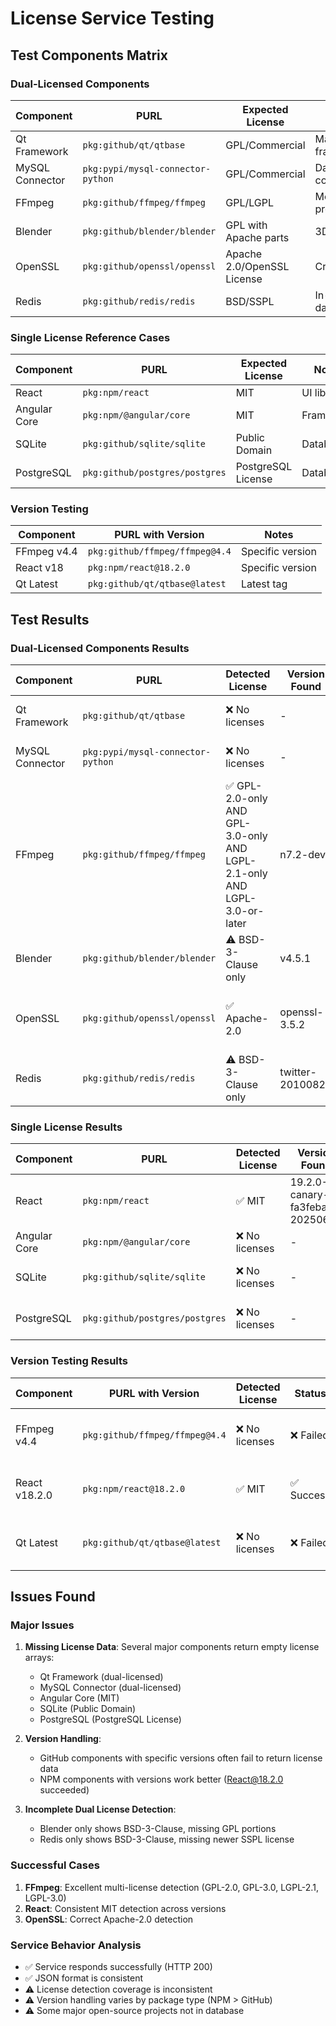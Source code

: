 # License Service Testing

## Test Components Matrix

### Dual-Licensed Components
| Component | PURL | Expected License | Notes |
|-----------|------|------------------|-------|
| Qt Framework | `pkg:github/qt/qtbase` | GPL/Commercial | Major GUI framework |
| MySQL Connector | `pkg:pypi/mysql-connector-python` | GPL/Commercial | Database connector |
| FFmpeg | `pkg:github/ffmpeg/ffmpeg` | GPL/LGPL | Media processing |
| Blender | `pkg:github/blender/blender` | GPL with Apache parts | 3D modeling |
| OpenSSL | `pkg:github/openssl/openssl` | Apache 2.0/OpenSSL License | Cryptography |
| Redis | `pkg:github/redis/redis` | BSD/SSPL | In-memory database |

### Single License Reference Cases
| Component | PURL | Expected License | Notes |
|-----------|------|------------------|-------|
| React | `pkg:npm/react` | MIT | UI library |
| Angular Core | `pkg:npm/@angular/core` | MIT | Framework |
| SQLite | `pkg:github/sqlite/sqlite` | Public Domain | Database |
| PostgreSQL | `pkg:github/postgres/postgres` | PostgreSQL License | Database |

### Version Testing
| Component | PURL with Version | Notes |
|-----------|-------------------|-------|
| FFmpeg v4.4 | `pkg:github/ffmpeg/ffmpeg@4.4` | Specific version |
| React v18 | `pkg:npm/react@18.2.0` | Specific version |
| Qt Latest | `pkg:github/qt/qtbase@latest` | Latest tag |

## Test Results

### Dual-Licensed Components Results
| Component | PURL | Detected License | Version Found | Status | Notes |
|-----------|------|------------------|---------------|---------|-------|
| Qt Framework | `pkg:github/qt/qtbase` | ❌ No licenses | - | ⚠️ Issue | Expected GPL/Commercial dual license |
| MySQL Connector | `pkg:pypi/mysql-connector-python` | ❌ No licenses | - | ⚠️ Issue | Expected GPL/Commercial dual license |
| FFmpeg | `pkg:github/ffmpeg/ffmpeg` | ✅ GPL-2.0-only AND GPL-3.0-only AND LGPL-2.1-only AND LGPL-3.0-or-later | n7.2-dev | ✅ Success | Correctly detected dual/multi license |
| Blender | `pkg:github/blender/blender` | ⚠️ BSD-3-Clause only | v4.5.1 | ⚠️ Partial | Missing GPL parts, only detected BSD |
| OpenSSL | `pkg:github/openssl/openssl` | ✅ Apache-2.0 | openssl-3.5.2 | ✅ Success | Correctly detected (OpenSSL License deprecated) |
| Redis | `pkg:github/redis/redis` | ⚠️ BSD-3-Clause only | twitter-20100825 | ⚠️ Partial | Missing SSPL, old version detected |

### Single License Results
| Component | PURL | Detected License | Version Found | Status | Notes |
|-----------|------|------------------|---------------|---------|-------|
| React | `pkg:npm/react` | ✅ MIT | 19.2.0-canary-fa3feba6-20250623 | ✅ Success | Correctly detected |
| Angular Core | `pkg:npm/@angular/core` | ❌ No licenses | - | ⚠️ Issue | Expected MIT license |
| SQLite | `pkg:github/sqlite/sqlite` | ❌ No licenses | - | ⚠️ Issue | Expected Public Domain |
| PostgreSQL | `pkg:github/postgres/postgres` | ❌ No licenses | - | ⚠️ Issue | Expected PostgreSQL License |

### Version Testing Results
| Component | PURL with Version | Detected License | Status | Notes |
|-----------|-------------------|------------------|---------|-------|
| FFmpeg v4.4 | `pkg:github/ffmpeg/ffmpeg@4.4` | ❌ No licenses | ❌ Failed | Version-specific lookup failed |
| React v18.2.0 | `pkg:npm/react@18.2.0` | ✅ MIT | ✅ Success | Version-specific lookup worked |
| Qt Latest | `pkg:github/qt/qtbase@latest` | ❌ No licenses | ❌ Failed | Latest tag lookup failed |

## Issues Found

### Major Issues
1. **Missing License Data**: Several major components return empty license arrays:
    - Qt Framework (dual-licensed)
    - MySQL Connector (dual-licensed)
    - Angular Core (MIT)
    - SQLite (Public Domain)
    - PostgreSQL (PostgreSQL License)

2. **Version Handling**:
    - GitHub components with specific versions often fail to return license data
    - NPM components with versions work better (React@18.2.0 succeeded)

3. **Incomplete Dual License Detection**:
    - Blender only shows BSD-3-Clause, missing GPL portions
    - Redis only shows BSD-3-Clause, missing newer SSPL license

### Successful Cases
1. **FFmpeg**: Excellent multi-license detection (GPL-2.0, GPL-3.0, LGPL-2.1, LGPL-3.0)
2. **React**: Consistent MIT detection across versions
3. **OpenSSL**: Correct Apache-2.0 detection

### Service Behavior Analysis
- ✅ Service responds successfully (HTTP 200)
- ✅ JSON format is consistent
- ⚠️ License detection coverage is inconsistent
- ⚠️ Version handling varies by package type (NPM > GitHub)
- ⚠️ Some major open-source projects not in database
